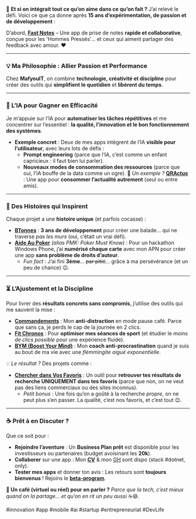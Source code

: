 🚀 **Et si on intégrait tout ce qu’on aime dans ce qu’on fait ?**
J’ai relevé le défi. Voici ce que ça donne après **15 ans d’expérimentation, de passion et de développement** :

D’abord,
**[Fast Notes](https://play.google.com/store/apps/details?id=fr.mattd.notes)** – Une app de prise de notes **rapide et collaborative**, conçue pour les 'Hommes Pressés'… et ceux qui aiment partager des feedback avec amour. ❤️

---
### **💡 Ma Philosophie : Allier Passion et Performance**
Chez **MafyouIT**, on combine **technologie, créativité et discipline** pour créer des outils qui **simplifient le quotidien** et **libèrent du temps**.

---
### **🤖 L’IA pour Gagner en Efficacité**
Je m’appuie sur l’IA pour **automatiser les tâches répétitives** et me concentrer sur l’essentiel : **la qualité, l’innovation et le bon fonctionnement des systèmes**.
- **Exemple concret** : Deux de mes apps intègrent de l’IA **visible pour l’utilisateur**, avec leurs lots de défis :
  - **Prompt engineering** (parce que l’IA, c’est comme un enfant capricieux : il faut bien lui parler).
  - **Nouveaux modes de consommation des ressources** (parce que oui, l’IA bouffe de la data comme un ogre).
📌 *Un exemple ?* **[QRActus](https://play.google.com/store/apps/details?id=fr.mattd.qractus)** : Une app pour **consommer l’actualité autrement** (seul ou entre amis).

---
### **📖 Des Histoires qui Inspirent**
Chaque projet a une **histoire unique** (et parfois cocasse) :
- **[BTonnes](https://play.google.com/store/apps/details?id=fr.mafyou.btonnes)** : **3 ans de développement** pour créer une balade… qui ne traverse *pas les murs* (oui, c’était un vrai défi).
- **[Aide Au Poker](https://play.google.com/store/apps/details?id=fr.mafyou.aideaupoker)** *(alias PMK: Poker Must Know)* : Pour un hackathon Windows Phone, j’ai **numérisé chaque carte** avec mon APN pour créer une app **sans problème de droits d’auteur**.
  - *Fun fact* : J’ai fini **3ème**… ~~par pitié~~... grâce à ma persévérance (et un peu de chance) 😉.

---
### **⏳ L’Ajustement et la Discipline**
Pour livrer des **résultats concrets sans compromis**, j’utilise des outils qui me sauvent la mise :
- **[Commandements](https://play.google.com/store/apps/details?id=fr.mafyou.commandements)** : Mon **anti-distraction** en mode pause café. Parce que sans ça, je perds le cap de la journée en 2 clics.
- **[Fit Chronos](https://play.google.com/store/apps/details?id=fr.mattd.fit)** : Pour **optimiser mes séances de sport** (et étudier le *moins de clics possible* pour une expérience fluide).
- **[BYM (Boost Your Mind)](https://play.google.com/store/apps/details?id=fr.mattd.bymapp)** : Mon **coach anti-procrastination** quand je suis au bout de ma vie avec une *flémmingite aiguë exponentielle*.

💡 *Le résultat ?* Des projets comme :
- **[Chercher dans Vos Favoris](https://play.google.com/store/apps/details?id=fr.mafyou.multisearches)** : Un outil pour **retrouver tes résultats de recherche UNIQUEMENT dans tes favoris** (parce que non, on ne veut pas des liens commerciaux ou des sites inconnus).
  - *Petit bonus* : Une fois qu’on a goûté à la recherche *propre*, on ne peut plus s’en passer. La qualité, c’est nos favoris, et c’est tout 😌.

---
### **☕ Prêt à en Discuter ?**
Que ce soit pour :
- **Rejoindre l’aventure** : Un **Business Plan prêt** est disponible pour les investisseurs ou partenaires (budget avoisinant les **20k**).
- **Collaborer** sur une app : Mon **[CV](https://www.linkedin.com/in/mdupleix)** & mon [GH](https://github.com/Mafyou) sont dispo (stack #dotnet, only).
- **Tester mes apps** et donner ton avis : Les retours sont **toujours bienvenus** ! Rejoins le **[beta-program](https://mafyouit.tech/beta)**.

**💬 Un café (virtuel ou réel) pour en parler ?**
*Parce que la tech, c’est mieux quand on la partage… et qu’on en rit un peu aussi* ☕😄.

#innovation #app #mobile #ai #startup #entrepreneuriat #DevLife
